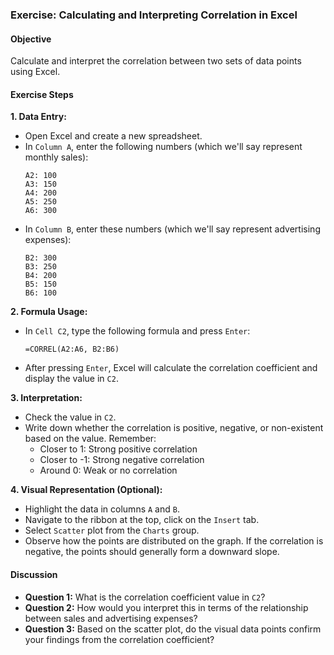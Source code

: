 ### Exercise: Calculating and Interpreting Correlation in Excel

#### Objective
Calculate and interpret the correlation between two sets of data points using Excel.

#### Exercise Steps

**1. Data Entry:**
   - Open Excel and create a new spreadsheet.
   - In `Column A`, enter the following numbers (which we'll say represent monthly sales):
     ```
     A2: 100
     A3: 150
     A4: 200
     A5: 250
     A6: 300
     ```
   - In `Column B`, enter these numbers (which we'll say represent advertising expenses):
     ```
     B2: 300
     B3: 250
     B4: 200
     B5: 150
     B6: 100
     ```
   
**2. Formula Usage:**
   - In `Cell C2`, type the following formula and press `Enter`:
     ```excel
     =CORREL(A2:A6, B2:B6)
     ```
   - After pressing `Enter`, Excel will calculate the correlation coefficient and display the value in `C2`.

**3. Interpretation:**
   - Check the value in `C2`.
   - Write down whether the correlation is positive, negative, or non-existent based on the value. Remember:
     - Closer to 1: Strong positive correlation
     - Closer to -1: Strong negative correlation
     - Around 0: Weak or no correlation

**4. Visual Representation (Optional):**
   - Highlight the data in columns `A` and `B`.
   - Navigate to the ribbon at the top, click on the `Insert` tab.
   - Select `Scatter` plot from the `Charts` group.
   - Observe how the points are distributed on the graph. If the correlation is negative, the points should generally form a downward slope.

#### Discussion
- **Question 1:** What is the correlation coefficient value in `C2`?
- **Question 2:** How would you interpret this in terms of the relationship between sales and advertising expenses?
- **Question 3:** Based on the scatter plot, do the visual data points confirm your findings from the correlation coefficient?

